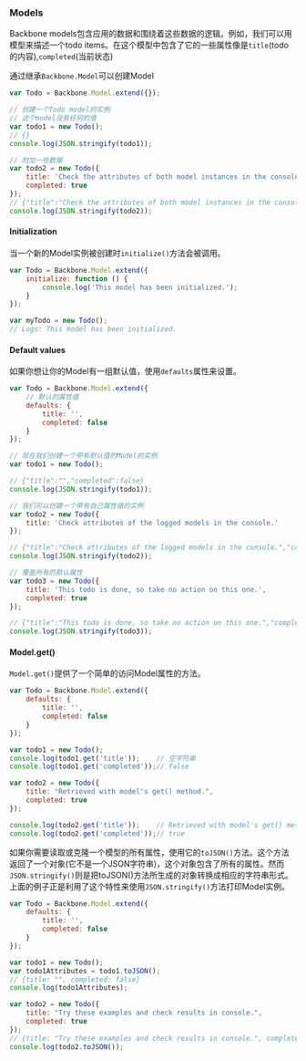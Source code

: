 ### Models

Backbone models包含应用的数据和围绕着这些数据的逻辑。例如，我们可以用模型来描述一个todo items。在这个模型中包含了它的一些属性像是`title`(todo的内容),`completed`(当前状态)

通过继承`Backbone.Model`可以创建Model

```javascript
var Todo = Backbone.Model.extend({});

// 创建一个Todo model的实例
// 这个model没有任何的值
var todo1 = new Todo();
// {}
console.log(JSON.stringify(todo1));

// 附加一些数据
var todo2 = new Todo({
    title: 'Check the attributes of both model instances in the console.',
    completed: true
});
// {"title":"Check the attributes of both model instances in the console.","completed":true}
console.log(JSON.stringify(todo2));
```

#### Initialization

当一个新的Model实例被创建时`initialize()`方法会被调用。

```javascript
var Todo = Backbone.Model.extend({
    initialize: function () {
        console.log('This model has been initialized.');
    }
});

var myTodo = new Todo();
// Logs: This model has been initialized.
```

#### Default values

如果你想让你的Model有一组默认值，使用`defaults`属性来设置。

```javascript
var Todo = Backbone.Model.extend({
    // 默认的属性值
    defaults: {
        title: '',
        completed: false
    }
});

// 现在我们创建一个带有默认值的Model的实例
var todo1 = new Todo();

// {"title":"","completed":false}
console.log(JSON.stringify(todo1));

// 我们可以创建一个带有自己属性值的实例
var todo2 = new Todo({
    title: 'Check attributes of the logged models in the console.'
});

// {"title":"Check attributes of the logged models in the console.","completed":false}
console.log(JSON.stringify(todo2));

// 覆盖所有的默认属性
var todo3 = new Todo({
    title: 'This todo is done, so take no action on this one.',
    completed: true
});

// {"title":"This todo is done, so take no action on this one.","completed":true}
console.log(JSON.stringify(todo3));
```

#### Model.get()

`Model.get()`提供了一个简单的访问Model属性的方法。

```javascript
var Todo = Backbone.Model.extend({
    defaults: {
        title: '',
        completed: false
    }
});

var todo1 = new Todo();
console.log(todo1.get('title'));    // 空字符串
console.log(todo1.get('completed'));// false

var todo2 = new Todo({
    title: "Retrieved with model's get() method.",
    completed: true
});

console.log(todo2.get('title'));    // Retrieved with model's get() method.
console.log(todo2.get('completed'));// true
```

如果你需要读取或克隆一个模型的所有属性，使用它的`toJSON()`方法。这个方法返回了一个对象(它不是一个JSON字符串)，这个对象包含了所有的属性。然而`JSON.stringify()`则是把toJSON()方法所生成的对象转换成相应的字符串形式。上面的例子正是利用了这个特性来使用`JSON.stringify()`方法打印Model实例。

```javascript
var Todo = Backbone.Model.extend({
    defaults: {
        title: '',
        completed: false
    }
});

var todo1 = new Todo();
var todo1Attributes = todo1.toJSON();
// {title: "", completed: false}
console.log(todo1Attributes);

var todo2 = new Todo({
    title: "Try these examples and check results in console.",
    completed: true
});
// {title: "Try these examples and check results in console.", completed: true}
console.log(todo2.toJSON());
```
